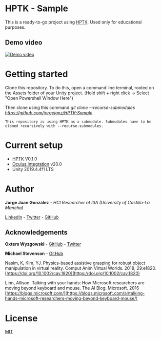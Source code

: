 # HPTK - Sample
This is a ready-to-go project using [HPTK](https://github.com/jorgejgnz/HPTK). Used only for educational purposes.

## Demo video
[![Demo video](https://github.com/jorgejgnz/HPTK/blob/b9a457aaeb796906c7d8059c67d2951c75e9e1ba/Media/hptk.gif?raw=true)](https://twitter.com/jorgejgnz/status/1285514990619942912)

# Getting started
Clone this repository. To do this, open a command line terminal, rooted on the Assets folder of your Unity project. 
(Hold shift + right click -> Select "Open Powershell Window Here")

Then clone using this command *git clone --recurse-submodules https://github.com/jorgejgnz/HPTK-Sample*

    This repository is using HPTK as a submodule. Submodules have to be cloned recursively with --recurse-submodules.

# Current setup
- [HPTK](https://github.com/jorgejgnz/HPTK/releases/tag/v0.1.0) V0.1.0
- [Oculus Integration](https://assetstore.unity.com/packages/tools/integration/oculus-integration-82022) v20.0
- Unity 2019.4.4f1 LTS

# Author
**Jorge Juan González** - *HCI Researcher at I3A (University of Castilla-La Mancha)*

[LinkedIn](https://www.linkedin.com/in/jorgejgnz/) - [Twitter](https://twitter.com/jorgejgnz) - [GitHub](https://github.com/jorgejgnz)

## Acknowledgements

**Oxters Wyzgowski** - [GitHub](https://github.com/oxters168) - [Twitter](https://twitter.com/OxGamesCo)

**Michael Stevenson** - [GitHub](https://github.com/mstevenson)

Nasim, K, Kim, YJ. Physics-based assistive grasping for robust object manipulation in virtual reality. Comput Anim Virtual Worlds. 2018; 29:e1820. [https://doi.org/10.1002/cav.1820](https://doi.org/10.1002/cav.1820)

Linn, Allison. Talking with your hands: How Microsoft researchers are moving beyond keyboard and mouse. The AI Blog. Microsoft. 2016
[https://blogs.microsoft.com/](https://blogs.microsoft.com/ai/talking-hands-microsoft-researchers-moving-beyond-keyboard-mouse/)

# License
[MIT](./LICENSE.md)
